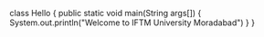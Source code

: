 class Hello
{
public static void main(String args[])
{
System.out.println("Welcome to IFTM University Moradabad")
}
}
